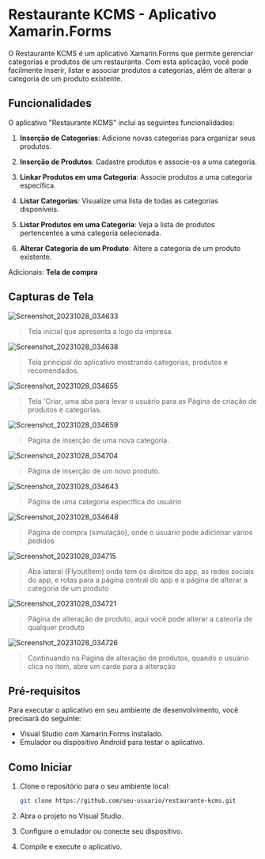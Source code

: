 # Restaurante KCMS - Aplicativo Xamarin.Forms

O Restaurante KCMS é um aplicativo Xamarin.Forms que permite gerenciar categorias e produtos de um restaurante. Com esta aplicação, você pode facilmente inserir, listar e associar produtos a categorias, além de alterar a categoria de um produto existente.

## Funcionalidades

O aplicativo "Restaurante KCMS" inclui as seguintes funcionalidades:

1. **Inserção de Categorias**: Adicione novas categorias para organizar seus produtos.

2. **Inserção de Produtos**: Cadastre produtos e associe-os a uma categoria.

3. **Linkar Produtos em uma Categoria**: Associe produtos a uma categoria específica.

4. **Listar Categorias**: Visualize uma lista de todas as categorias disponíveis.

5. **Listar Produtos em uma Categoria**: Veja a lista de produtos pertencentes a uma categoria selecionada.

6. **Alterar Categoria de um Produto**: Altere a categoria de um produto existente.

Adicionais: **Tela de compra**
 
## Capturas de Tela


![Screenshot_20231028_034633](https://github.com/LuigiGabriel51/Restaurante-KCMS/assets/112506473/e629e5eb-0078-4c14-98fa-3932802c53db)
> Tela inicial que apresenta a logo da impresa.

![Screenshot_20231028_034638](https://github.com/LuigiGabriel51/Restaurante-KCMS/assets/112506473/bacde9f5-e1a2-4a46-ad7a-3001024a80ec)
> Tela principal do aplicativo mostrando categorias, produtos e recomendados.

![Screenshot_20231028_034655](https://github.com/LuigiGabriel51/Restaurante-KCMS/assets/112506473/b40f723e-299c-4231-addc-a7cc17a4c40f)
> Tela 'Criar, uma aba para levar o usuário para as Página de criação de produtos e categorias.

![Screenshot_20231028_034659](https://github.com/LuigiGabriel51/Restaurante-KCMS/assets/112506473/58fb7bf4-94cd-4920-a311-9698ae5ff0f0)
> Página de inserção de uma nova categoria.

![Screenshot_20231028_034704](https://github.com/LuigiGabriel51/Restaurante-KCMS/assets/112506473/5d3e5002-eb6c-435c-9073-97919b231377)
> Página de inserção de um novo produto.

![Screenshot_20231028_034643](https://github.com/LuigiGabriel51/Restaurante-KCMS/assets/112506473/a03a5827-d9d4-479d-a6fd-43896d1009fd)
> Página de uma categoria específica do usuário

![Screenshot_20231028_034648](https://github.com/LuigiGabriel51/Restaurante-KCMS/assets/112506473/6e565cc3-2aae-43c5-9602-514faf9d47f3)
> Página de compra (simulação), onde o usuário pode adicionar vários pedidos

![Screenshot_20231028_034715](https://github.com/LuigiGabriel51/Restaurante-KCMS/assets/112506473/e3c32fb5-0da9-45aa-bfd3-cce4adb5d95a)
> Aba lateral (FlyoutItem) onde tem os direitos do app, as redes sociais do app, e rotas para a página central do app e a página de alterar a categoria de um produto

![Screenshot_20231028_034721](https://github.com/LuigiGabriel51/Restaurante-KCMS/assets/112506473/4549a541-eb6c-4d85-83d9-3718b81dbf51)
> Página de alteração de produto, aqui você pode alterar a cateoria de qualquer produto

![Screenshot_20231028_034726](https://github.com/LuigiGabriel51/Restaurante-KCMS/assets/112506473/c826c2ae-667b-43a4-b0bc-93a569bc0e65)
> Continuando na Página de alteração de produtos, quando o usuário clica no item, abre um carde para a alteração
## Pré-requisitos

Para executar o aplicativo em seu ambiente de desenvolvimento, você precisará do seguinte:

- Visual Studio com Xamarin.Forms instalado.
- Emulador ou dispositivo Android para testar o aplicativo.

## Como Iniciar

1. Clone o repositório para o seu ambiente local:

   ```bash
   git clone https://github.com/seu-usuario/restaurante-kcms.git
2. Abra o projeto no Visual Studio.

3. Configure o emulador ou conecte seu dispositivo.

4. Compile e execute o aplicativo.
